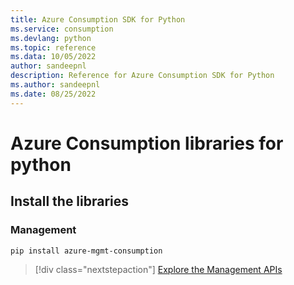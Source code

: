 ```yaml
---
title: Azure Consumption SDK for Python
ms.service: consumption
ms.devlang: python
ms.topic: reference
ms.data: 10/05/2022
author: sandeepnl
description: Reference for Azure Consumption SDK for Python
ms.author: sandeepnl
ms.date: 08/25/2022
---
```

# Azure Consumption libraries for python

## Install the libraries


### Management

```bash
pip install azure-mgmt-consumption
```
> [!div class="nextstepaction"]
> [Explore the Management APIs](/python/api/overview/azure/mgmt-consumption-readme)